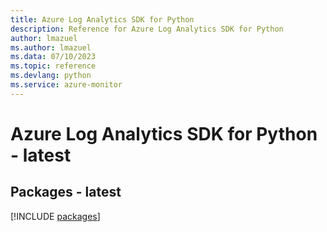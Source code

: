 ```yaml
---
title: Azure Log Analytics SDK for Python
description: Reference for Azure Log Analytics SDK for Python
author: lmazuel
ms.author: lmazuel
ms.data: 07/10/2023
ms.topic: reference
ms.devlang: python
ms.service: azure-monitor
---
```

# Azure Log Analytics SDK for Python - latest
## Packages - latest
[!INCLUDE [packages](log-analytics-index.md)]